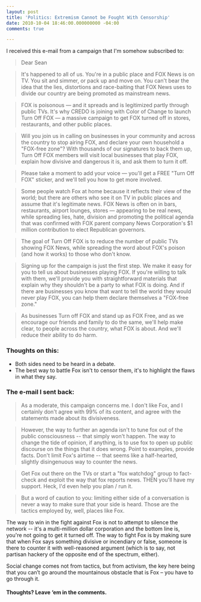 ```yaml
---
layout: post
title: 'Politics: Extremism Cannot be Fought With Censorship'
date: 2010-10-04 18:46:00.000000000 -04:00
comments: true

---
```

I received this e-mail from a campaign that I'm somehow subscribed to:

> Dear Sean

>It's happened to all of us. You're in a public place and FOX News is on TV. You sit and simmer, or pack up and move on. You can't bear the idea that the lies, distortions and race-baiting that FOX News uses to divide our country are being promoted as mainstream news.

> FOX is poisonous — and it spreads and is legitimized partly through public TVs. It's why CREDO is joining with Color of Change to launch Turn Off FOX — a massive campaign to get FOX turned off in stores, restaurants, and other public places.

> Will you join us in calling on businesses in your community and across the country to stop airing FOX, and declare your own household a "FOX-free zone"? With thousands of our signatures to back them up, Turn Off FOX members will visit local businesses that play FOX, explain how divisive and dangerous it is, and ask them to turn it off.

> Please take a moment to add your voice — you'll get a FREE "Turn Off FOX" sticker, and we'll tell you how to get more involved.

> Some people watch Fox at home because it reflects their view of the world; but there are others who see it on TV in public places and assume that it's legitimate news. FOX News is often on in bars, restaurants, airport lounges, stores — appearing to be real news, while spreading lies, hate, division and promoting the political agenda that was confirmed with FOX parent company News Corporation's $1 million contribution to elect Republican governors.

> The goal of Turn Off FOX is to reduce the number of public TVs showing FOX News, while spreading the word about FOX's poison (and how it works) to those who don't know.

> Signing up for the campaign is just the first step. We make it easy for you to tell us about businesses playing FOX. If you're willing to talk with them, we'll provide you with straightforward materials that explain why they shouldn't be a party to what FOX is doing. And if there are businesses you know that want to tell the world they would never play FOX, you can help them declare themselves a "FOX-free zone."

> As businesses Turn off FOX and stand up as FOX Free, and as we encourage our friends and family to do the same, we'll help make clear, to people across the country, what FOX is about. And we'll reduce their ability to do harm. 

### Thoughts on this:
* Both sides need to be heard in a debate.  
* The best way to battle Fox isn't to censor them, it's to highlight the flaws in what they say. 

### The e-mail I sent back: 

> As a moderate, this campaign concerns me. I don't like Fox, and I certainly don't agree with 99% of its content, and agree with the statements made about its divisiveness.

> However, the way to further an agenda isn't to tune fox out of the public consciousness -- that simply won't happen. The way to change the tide of opinion, if anything, is to use fox to open up public discourse on the things that it does wrong. Point to examples, provide facts. Don't limit Fox's airtime -- that seems like a half-hearted, slightly disingenuous way to counter the news.

> Get Fox out there on the TVs or start a "fox watchdog" group to fact-check and exploit the way that fox reports news. THEN you'll have my support. Heck, I'd even help you plan / run it.

> But a word of caution to you: limiting either side of a conversation is never a way to make sure that your side is heard. Those are the tactics employed by, well, places like Fox. 

The way to win in the fight against Fox is not to attempt to silence the network -- it's a multi-million dollar corporation and the bottom line is, you're not going to get it turned off. The way to fight Fox is by making sure that when Fox says something divisive or incendiary or false, someone is there to counter it with well-reasoned argument (which is to say, not partisan hackery of the opposite end of the spectrum, either).  

Social change comes not from tactics, but from activism, the key here being that you can’t go around the mountainous obstacle that is Fox – you have to go through it.  

#### Thoughts? Leave ‘em in the comments.
